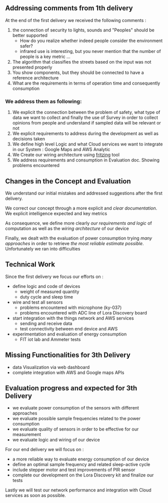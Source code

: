 ## Addressing comments from 1th delivery

At the end of the first delivery we received the following comments :

1.  the connection of security to lights, sounds and "Peoples" should be better supported
      -  How do you realize whether indeed people consider the environment safer?
      -  infrared use is interesting, but you never mention that the number of people is a key metric ...
2. The algorithm that classifies the streets based on the input was not presented properly
3. You show components, but they should be connected to have a reference architecture
4. What are the requirements in terms of operation time and consequently consumption 

### We address them as following: 

1. We explicit the connection between the problem of safety, what type of data we want to collect and finally the use of Survey in order to collect opinions from people and understand if sampled data will be relevant or not
2. We explicit requirements to address during the development as well as decisions taken
3. We define high level Logic and what Cloud services we want to integrate in our System : Google Maps and AWS Analytic
4. We Create our wiring architecture using [fritzing](https://fritzing.org/) tool
5. We address requirements and consumption in Evaluation doc. Showing problems encountered 

## Changes in the Concept and Evaluation

We understand our initial mistakes and addressed suggestions after the first delivery.

We correct our concept through a more explicit and *clear documentation*. We explicit intelligence expected and key metrics

As consequence, we define more clearly *our requirements and logic* of computation as well as the *wiring architecture* of our device

Finally, we dealt with the evaluation of power consumption trying *many approaches* in order to retrieve *the most reliable estimate possible*. Unfortunately we ran into difficulties

## Technical Work

Since the first delivery we focus our efforts on :
- define logic and code of devices
  - weight of measured quantity
  - duty cycle and sleep time 
- wire and test all sensors  
  - problems encountered with microphone (ky-037)
  - problems encountered with ADC line of Lora Discovery board 
- start integration with the things network and AWS services
  - sending and receive data
  - test connectivity between end device and AWS
- experimentation and evaluation of energy consumption 
  - FIT iot lab and Ammeter tests

## Missing Functionalities for 3th Delivery  

- data Visualization via web dashboard 
- complete integration with AWS and Google maps APIs

## Evaluation progress and expected for 3th Delivery

- we evaluate power consumption of the sensors with different approaches 
- we evaluate possible sample frequencies related to the power consumption
- we evaluate quality of sensors in order to be effective for our measurement
- we evaluate logic and wiring of our device

For our end delivery we will focus on :

- a more reliable way to evaluate energy consumption of our device
- define an optimal sample frequency and related sleep-active cycle
- include stepper motor and test improvements of PIR sensor
- complete our development on the Lora Discovery kit and finalize our tests 

Lastly we will test our network performance and integration with Cloud services as soon as possible.

